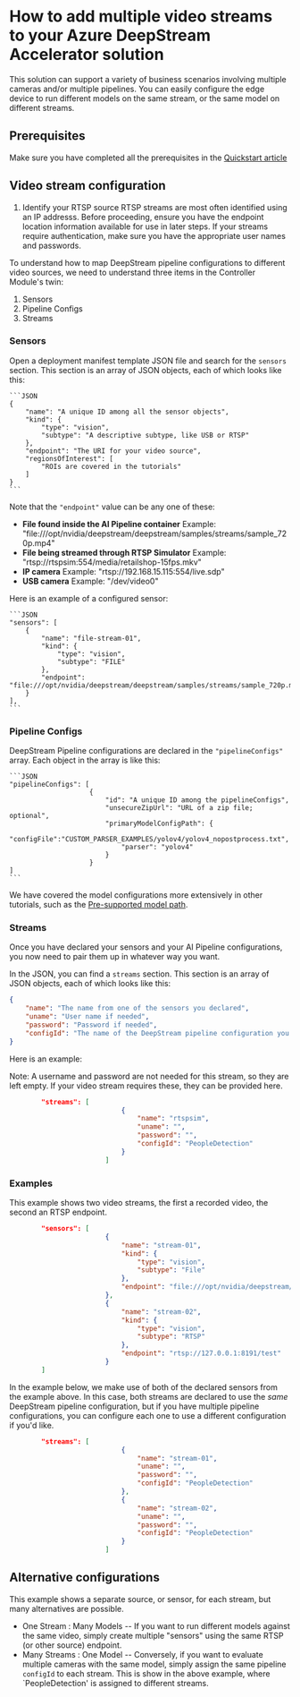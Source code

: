 # How to add multiple video streams to your Azure DeepStream Accelerator solution

This solution can support a variety of business scenarios involving multiple cameras and/or multiple pipelines.
You can easily configure the edge device to run different models on the same stream,
or the same model on different streams.

## Prerequisites
Make sure you have completed all the prerequisites in the [Quickstart article](./quickstart-readme.md)

## Video stream configuration

1. Identify your RTSP source
RTSP streams are most often identified using an IP addresss.
Before proceeding, ensure you have the endpoint location information available for use in later steps.
If your streams require authentication, make sure you have the appropriate user names and passwords.

To understand how to map DeepStream pipeline configurations to different video sources,
we need to understand three items in the Controller Module's twin:

1. Sensors
1. Pipeline Configs
1. Streams

### Sensors

Open a deployment manifest template JSON file and search for the `sensors` section.
This section is an array of JSON objects, each of which looks like this:

    ```JSON
    {
        "name": "A unique ID among all the sensor objects",
        "kind": {
            "type": "vision",
            "subtype": "A descriptive subtype, like USB or RTSP"
        },
        "endpoint": "The URI for your video source",
        "regionsOfInterest": [
            "ROIs are covered in the tutorials"
        ]
    }
    ```

Note that the `"endpoint"` value can be any one of these:

* **File found inside the AI Pipeline container** Example: "file:///opt/nvidia/deepstream/deepstream/samples/streams/sample_720p.mp4"
* **File being streamed through RTSP Simulator** Example: "rtsp://rtspsim:554/media/retailshop-15fps.mkv"
* **IP camera** Example: "rtsp://192.168.15.115:554/live.sdp"
* **USB camera** Example: "/dev/video0"

Here is an example of a configured sensor:

    ```JSON
    "sensors": [
        {
            "name": "file-stream-01",
            "kind": {
                "type": "vision",
                "subtype": "FILE"
            },
            "endpoint": "file:///opt/nvidia/deepstream/deepstream/samples/streams/sample_720p.mp4"
        }
    ],
    ```

### Pipeline Configs

DeepStream Pipeline configurations are declared in the `"pipelineConfigs"` array.
Each object in the array is like this:

    ```JSON
    "pipelineConfigs": [
                        {
                            "id": "A unique ID among the pipelineConfigs",
                            "unsecureZipUrl": "URL of a zip file; optional",
                            "primaryModelConfigPath": {
                                "configFile":"CUSTOM_PARSER_EXAMPLES/yolov4/yolov4_nopostprocess.txt",
                                "parser": "yolov4"
                            }
                        }
    ]
    ```

We have covered the model configurations more extensively in other tutorials, such
as the [Pre-supported model path](./tutorial-prebuiltmodel-path.md).


### Streams

Once you have declared your sensors and your AI Pipeline configurations, you now
need to pair them up in whatever way you want.

In the JSON, you can find a `streams` section. This section is an array of JSON objects,
each of which looks like this:

```JSON
{
    "name": "The name from one of the sensors you declared",
    "uname": "User name if needed",
    "password": "Password if needed",
    "configId": "The name of the DeepStream pipeline configuration you want to run on this video source"
}
```

Here is an example:

Note: A username and password are not needed for this stream, so they are left empty.
If your video stream requires these, they can be provided here.

```JSON
        "streams": [
                            {
                                "name": "rtspsim",
                                "uname": "",
                                "password": "",
                                "configId": "PeopleDetection"
                            }
                        ]
```

### Examples

This example shows two video streams, the first a recorded video,
the second an RTSP endpoint.

```JSON
        "sensors": [
                        {
                            "name": "stream-01",
                            "kind": {
                                "type": "vision",
                                "subtype": "File"
                            },
                            "endpoint": "file:///opt/nvidia/deepstream/deepstream/samples/streams/sample_720p.mp4"
                        },
                        {
                            "name": "stream-02",
                            "kind": {
                                "type": "vision",
                                "subtype": "RTSP"
                            },
                            "endpoint": "rtsp://127.0.0.1:8191/test"
                        }
        ]
```

In the example below, we make use of both of the declared sensors from the example above.
In this case, both streams are declared to use the *same* DeepStream pipeline configuration,
but if you have multiple pipeline configurations, you can configure each one to use a different
configuration if you'd like.

```JSON
        "streams": [
                            {
                                "name": "stream-01",
                                "uname": "",
                                "password": "",
                                "configId": "PeopleDetection"
                            },
                            {
                                "name": "stream-02",
                                "uname": "",
                                "password": "",
                                "configId": "PeopleDetection"
                            }
                        ]
```

## Alternative configurations
This example shows a separate source, or sensor, for each stream,
but many alternatives are possible.
- One Stream : Many Models -- If you want to run different models against the same video,
simply create multiple "sensors" using the same RTSP (or other source) endpoint.
- Many Streams : One Model -- Conversely, if you want to evaluate multiple cameras with the same model,
simply assign the same pipeline `configId` to each stream.
This is show in the above example, where `PeopleDetection' is assigned to different streams.
